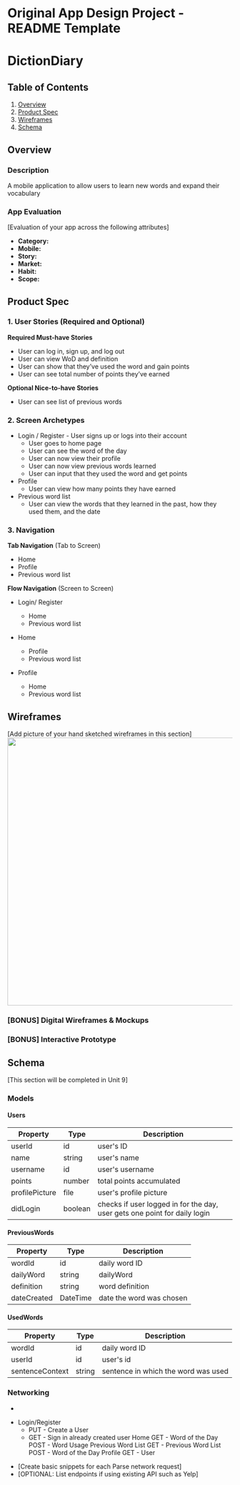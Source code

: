 Original App Design Project - README Template
===

# DictionDiary

## Table of Contents
1. [Overview](#Overview)
1. [Product Spec](#Product-Spec)
1. [Wireframes](#Wireframes)
2. [Schema](#Schema)

## Overview
### Description
A mobile application to allow users to learn new words and expand their vocabulary

### App Evaluation
[Evaluation of your app across the following attributes]
- **Category:** 
- **Mobile:**
- **Story:**
- **Market:**
- **Habit:**
- **Scope:**

## Product Spec

### 1. User Stories (Required and Optional)

**Required Must-have Stories**

* User can log in, sign up, and log out
* User can view WoD and definition
* User can show that they’ve used the word and gain points
* User can see total number of points they’ve earned


**Optional Nice-to-have Stories**

* User can see list of previous words


### 2. Screen Archetypes

* Login / Register - User signs up or logs into their account
   * User goes to home page
   * User can see the word of the day
   * User can now view their profile 
   * User can now view previous words learned
   * User can input that they used the word and get points
* Profile
   * User can view how many points they have earned
* Previous word list
   * User can view the words that they learned in the past, how they used them, and the date
   

### 3. Navigation

**Tab Navigation** (Tab to Screen)

* Home
* Profile
* Previous word list

**Flow Navigation** (Screen to Screen)

* Login/ Register
   * Home
   * Previous word list
* Home
   * Profile
   * Previous word list
 
* Profile
   * Home
   * Previous word list


## Wireframes
[Add picture of your hand sketched wireframes in this section]
<img src="https://i.postimg.cc/8kZzDfzN/IMG-0315.jpg" width=600>

### [BONUS] Digital Wireframes & Mockups

### [BONUS] Interactive Prototype

## Schema 
[This section will be completed in Unit 9]
### Models
#### Users
| Property   | Type   |  Description |
|---|---|---|
| userId  | id   | user's ID  |
| name  | string  | user's name  |
| username  |  id | user's username  |
| points   | number   | total points accumulated  |
| profilePicture  |  file  |  user's profile picture  |
| didLogin  | boolean  | checks if user logged in for the day, user gets one point for daily login |

#### PreviousWords
| Property   | Type   |  Description |
|---|---|---|
| wordId  | id   | daily word ID  |
| dailyWord  | string  | dailyWord  |
| definition  |  string | word definition |
| dateCreated   | DateTime   | date the word was chosen  |

#### UsedWords
| Property   | Type   |  Description |
|---|---|---|
| wordId  | id   | daily word ID  |
| userId  | id  | user's id   |
| sentenceContext  |  string | sentence in which the word was used |


### Networking
- 
* Login/Register
  * PUT - Create a User
  * GET - Sign in already created user 
Home 
  GET - Word of the Day 
  POST - Word Usage
Previous Word List
  GET - Previous Word List 
  POST - Word of the Day 
Profile
  GET - User 


- [Create basic snippets for each Parse network request]
- [OPTIONAL: List endpoints if using existing API such as Yelp]

